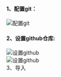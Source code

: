 #### 1、配置git：  
 ![配置git](https://i.loli.net/2019/07/05/5d1e9d4c367a534704.png)  
#### 2、设置github仓库:  
![设置github](https://i.loli.net/2019/07/05/5d1e9deedfe6d70972.png)  
![设置github](https://i.loli.net/2019/07/05/5d1e9deef089048972.png)  
3、导入
